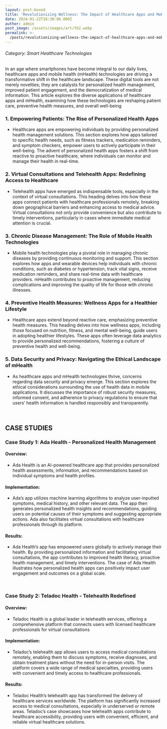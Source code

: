 ```yaml
---
layout: post-boxed
title: 'Revolutionizing Wellness: The Impact of Healthcare Apps and Mobile Health'
date: 2024-01-22T18:30:00.000Z
author: admin
post_image: /assets/images/art/tb2.webp
permalink: >-
  /posts/revolutionizing-wellness-the-impact-of-healthcare-apps-and-mobile-health
---
```


###### Category: Smart Healthcare Technologies

In an age where smartphones have become integral to our daily lives, healthcare apps and mobile health (mHealth) technologies are driving a transformative shift in the healthcare landscape. These digital tools are not merely novelties; they are catalysts for personalized health management, improved patient engagement, and the democratization of medical information. This article explores the diverse applications of healthcare apps and mHealth, examining how these technologies are reshaping patient care, preventive health measures, and overall well-being

### 1. Empowering Patients: The Rise of Personalized Health Apps

* Healthcare apps are empowering individuals by providing personalized health management solutions. This section explores how apps tailored to specific health needs, such as fitness trackers, medication reminders, and symptom checkers, empower users to actively participate in their well-being. The advent of personalized health apps fosters a shift from reactive to proactive healthcare, where individuals can monitor and manage their health in real-time.

### 2. Virtual Consultations and Telehealth Apps: Redefining Access to Healthcare

* Telehealth apps have emerged as indispensable tools, especially in the context of virtual consultations. This heading delves into how these apps connect patients with healthcare professionals remotely, breaking down geographical barriers and enhancing access to medical advice. Virtual consultations not only provide convenience but also contribute to timely interventions, particularly in cases where immediate medical attention is crucial.

### 3. Chronic Disease Management: The Role of Mobile Health Technologies

* Mobile health technologies play a pivotal role in managing chronic diseases by providing continuous monitoring and support. This section explores how apps and wearable devices help individuals with chronic conditions, such as diabetes or hypertension, track vital signs, receive medication reminders, and share real-time data with healthcare providers. mHealth contributes to proactive management, reducing complications and improving the quality of life for those with chronic illnesses.

### 4. Preventive Health Measures: Wellness Apps for a Healthier Lifestyle

* Healthcare apps extend beyond reactive care, emphasizing preventive health measures. This heading delves into how wellness apps, including those focused on nutrition, fitness, and mental well-being, guide users in adopting healthier lifestyles. These apps often leverage data analytics to provide personalized recommendations, fostering a culture of preventive health and well-being.

### 5. Data Security and Privacy: Navigating the Ethical Landscape of mHealth

* As healthcare apps and mHealth technologies thrive, concerns regarding data security and privacy emerge. This section explores the ethical considerations surrounding the use of health data in mobile applications. It discusses the importance of robust security measures, informed consent, and adherence to privacy regulations to ensure that users’ health information is handled responsibly and transparently.

<br>

## CASE STUDIES

### Case Study 1: Ada Health - Personalized Health Management

#### Overview:

* Ada Health is an AI-powered healthcare app that provides personalized health assessments, information, and recommendations based on individual symptoms and health profiles.

#### Implementation:

* Ada’s app utilizes machine learning algorithms to analyze user-inputted symptoms, medical history, and other relevant data. The app then generates personalized health insights and recommendations, guiding users on potential causes of their symptoms and suggesting appropriate actions. Ada also facilitates virtual consultations with healthcare professionals through its platform.

#### Results:

* Ada Health’s app has empowered users globally to actively manage their health. By providing personalized information and facilitating virtual consultations, the app contributes to improved health literacy, proactive health management, and timely interventions. The case of Ada Health illustrates how personalized health apps can positively impact user engagement and outcomes on a global scale.

<br>

### Case Study 2: Teladoc Health - Telehealth Redefined

#### Overview:

* Teladoc Health is a global leader in telehealth services, offering a comprehensive platform that connects users with licensed healthcare professionals for virtual consultations

#### Implementation:

* Teladoc’s telehealth app allows users to access medical consultations remotely, enabling them to discuss symptoms, receive diagnoses, and obtain treatment plans without the need for in-person visits. The platform covers a wide range of medical specialties, providing users with convenient and timely access to healthcare professionals.

#### Results:

* Teladoc Health’s telehealth app has transformed the delivery of healthcare services worldwide. The platform has significantly increased access to medical consultations, especially in underserved or remote areas. Teladoc’s case showcases how telehealth apps contribute to healthcare accessibility, providing users with convenient, efficient, and reliable virtual healthcare solutions.
